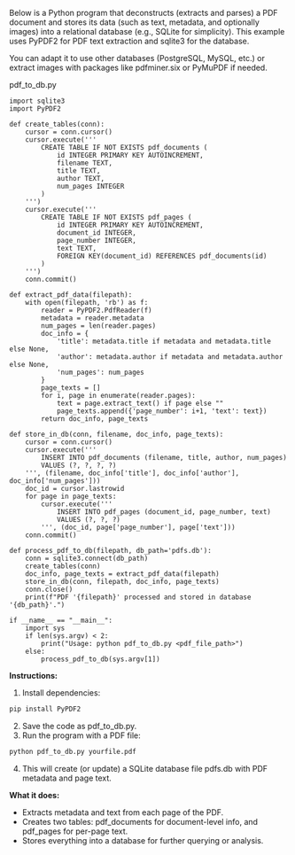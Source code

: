 Below is a Python program that deconstructs (extracts and parses) a PDF document and stores its data (such as text, metadata, and optionally images) into a relational database (e.g., SQLite for simplicity). This example uses PyPDF2 for PDF text extraction and sqlite3 for the database.

You can adapt it to use other databases (PostgreSQL, MySQL, etc.) or extract images with packages like pdfminer.six or PyMuPDF if needed.

pdf_to_db.py
```
import sqlite3
import PyPDF2

def create_tables(conn):
    cursor = conn.cursor()
    cursor.execute('''
        CREATE TABLE IF NOT EXISTS pdf_documents (
            id INTEGER PRIMARY KEY AUTOINCREMENT,
            filename TEXT,
            title TEXT,
            author TEXT,
            num_pages INTEGER
        )
    ''')
    cursor.execute('''
        CREATE TABLE IF NOT EXISTS pdf_pages (
            id INTEGER PRIMARY KEY AUTOINCREMENT,
            document_id INTEGER,
            page_number INTEGER,
            text TEXT,
            FOREIGN KEY(document_id) REFERENCES pdf_documents(id)
        )
    ''')
    conn.commit()

def extract_pdf_data(filepath):
    with open(filepath, 'rb') as f:
        reader = PyPDF2.PdfReader(f)
        metadata = reader.metadata
        num_pages = len(reader.pages)
        doc_info = {
            'title': metadata.title if metadata and metadata.title else None,
            'author': metadata.author if metadata and metadata.author else None,
            'num_pages': num_pages
        }
        page_texts = []
        for i, page in enumerate(reader.pages):
            text = page.extract_text() if page else ""
            page_texts.append({'page_number': i+1, 'text': text})
        return doc_info, page_texts

def store_in_db(conn, filename, doc_info, page_texts):
    cursor = conn.cursor()
    cursor.execute('''
        INSERT INTO pdf_documents (filename, title, author, num_pages)
        VALUES (?, ?, ?, ?)
    ''', (filename, doc_info['title'], doc_info['author'], doc_info['num_pages']))
    doc_id = cursor.lastrowid
    for page in page_texts:
        cursor.execute('''
            INSERT INTO pdf_pages (document_id, page_number, text)
            VALUES (?, ?, ?)
        ''', (doc_id, page['page_number'], page['text']))
    conn.commit()

def process_pdf_to_db(filepath, db_path='pdfs.db'):
    conn = sqlite3.connect(db_path)
    create_tables(conn)
    doc_info, page_texts = extract_pdf_data(filepath)
    store_in_db(conn, filepath, doc_info, page_texts)
    conn.close()
    print(f"PDF '{filepath}' processed and stored in database '{db_path}'.")

if __name__ == "__main__":
    import sys
    if len(sys.argv) < 2:
        print("Usage: python pdf_to_db.py <pdf_file_path>")
    else:
        process_pdf_to_db(sys.argv[1])
```

**Instructions:**
1. Install dependencies:

``` bash
pip install PyPDF2
```

2. Save the code as pdf_to_db.py.
3. Run the program with a PDF file:

``` bash
python pdf_to_db.py yourfile.pdf
```
4. This will create (or update) a SQLite database file pdfs.db with PDF metadata and page text.

   
**What it does:**
* Extracts metadata and text from each page of the PDF.
* Creates two tables: pdf_documents for document-level info, and pdf_pages for per-page text.
* Stores everything into a database for further querying or analysis.



